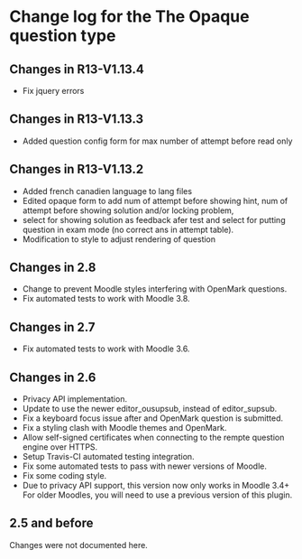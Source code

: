 # Change log for the The Opaque question type

## Changes in R13-V1.13.4

* Fix jquery errors

## Changes in R13-V1.13.3

* Added question config form for max number of attempt before read only

## Changes in R13-V1.13.2

* Added french canadien language to lang files
* Edited opaque form to add num of attempt before showing hint, num of attempt before showing solution and/or locking problem, 
* select for showing solution as feedback afer test and select for putting question in exam mode (no correct ans in attempt table).
* Modification to style to adjust rendering of question

## Changes in 2.8

* Change to prevent Moodle styles interfering with OpenMark questions.
* Fix automated tests to work with Moodle 3.8.


## Changes in 2.7

* Fix automated tests to work with Moodle 3.6.


## Changes in 2.6

* Privacy API implementation.
* Update to use the newer editor_ousupsub, instead of editor_supsub.
* Fix a keyboard focus issue after and OpenMark question is submitted.
* Fix a styling clash with Moodle themes and OpenMark.
* Allow self-signed certificates when connecting to the rempte question engine over HTTPS.
* Setup Travis-CI automated testing integration.
* Fix some automated tests to pass with newer versions of Moodle.
* Fix some coding style.
* Due to privacy API support, this version now only works in Moodle 3.4+
  For older Moodles, you will need to use a previous version of this plugin.


## 2.5 and before

Changes were not documented here.
